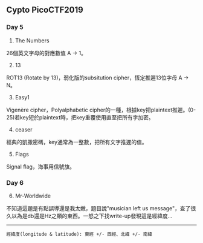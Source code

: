 ## Cypto PicoCTF2019

### Day 5

1. The Numbers

26個英文字母的對應數值 A -> 1。

2. 13

ROT13 (Rotate by 13)，弱化版的subsitution cipher，恆定推遲13位字母 A -> N。

3. Easy1

Vigenère cipher，Polyalphabetic cipher的一種，根據key把plaintext推遲。(0-25)若key短於plaintext時，把key重覆使用直至把所有字加密。

4. ceaser

經典的凱撒密碼，key通常為一整數，把所有文字推遲的值。

5. Flags

Signal flag，海事用信號旗。

### Day 6

6. Mr-Worldwide

不知道這題是有點誤導還是我太嫩，題目說"musician left us message"，查了很久以為是db還是Hz之類的東西。一怒之下找write-up發現這是經緯度...

---
```
經緯度(longitude & latitude): 東經 +/- 西經、北緯 +/- 南緯
```
